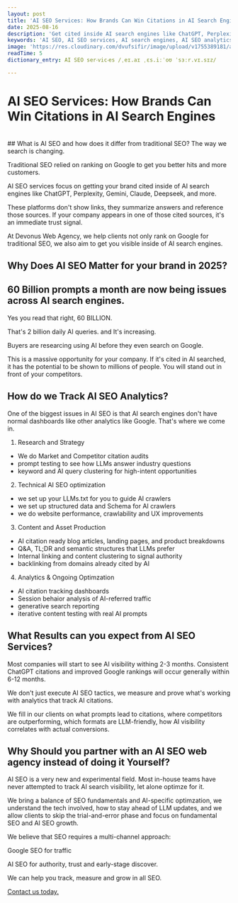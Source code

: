 ```yaml
---
layout: post
title: 'AI SEO Services: How Brands Can Win Citations in AI Search Engines'
date: 2025-08-16
description: 'Get cited inside AI search engines like ChatGPT, Perplexity, Gemini, Claude, and DeepSeek with AI SEO services. Learn how Devonus Web Agency tracks AI search analytics and how we can get you referenced in generative answers.'
keywords: 'AI SEO, AI SEO services, AI search engines, AI SEO analytics, ChatGPT SEO, SaaS SEO, Fintech SEO, AI search optimization, multi-channel SEO, generative search optimization, AI citations'
image: 'https://res.cloudinary.com/dvufsifir/image/upload/v1755389181/ai-seo-services.webp'
readTime: 5
dictionary_entry: AI SEO ser‧vic‧es /ˌeɪ.aɪ ˌɛs.iːˈoʊ ˈsɜːr.vɪ.sɪz/

---
```


# AI SEO Services: How Brands Can Win Citations in AI Search Engines

<br>
## What is AI SEO and how does it differ from traditional SEO? 
The way we search is changing.

Traditional SEO relied on ranking on Google to get you better hits and more customers. 

AI SEO services focus on getting your brand cited inside of AI search engines like ChatGPT, Perplexity, Gemini, Claude, Deepseek, and more. 

These platforms don't show links, they summarize answers and reference those sources. If your company appears in one of those cited sources, it's an immediate trust signal.

At Devonus Web Agency, we help clients not only rank on Google for traditional SEO, we also aim to get you visible inside of AI search engines.

## Why Does AI SEO Matter for your brand in 2025?


## 60 Billion prompts a month are now being issues across AI search engines.
Yes you read that right, 60 BILLION.

That's 2 billion daily AI queries. and It's increasing. 

Buyers are researcing using AI before they even search on Google. 

This is a massive opportunity for your company. If it's cited in AI searched, it has the potential to be shown to millions of people. You will stand out in front of your competitors. 

## How do we Track AI SEO Analytics?
One of the biggest issues in AI SEO is that AI search engines don't have normal dashboards like other analytics like Google. That's where we come in.


1. Research and Strategy
- We do Market and Competitor citation audits
- prompt testing to see how LLMs answer industry questions
- keyword and AI query clustering for high-intent opportunities

2. Technical AI SEO optimization
- we set up your LLMs.txt for you to guide AI crawlers
- we set up structured data and Schema for AI crawlers
- we do website performance, crawlability and UX improvements

3. Content and Asset Production
- AI citation ready blog articles, landing pages, and product breakdowns
- Q&A, TL;DR and semantic structures that LLMs prefer
- Internal linking and content clustering to signal authority
- backlinking from domains already cited by AI

4. Analytics & Ongoing Optimzation
- AI citation tracking dashboards
- Session behaior analysis of AI-referred traffic
- generative search reporting
- iterative content testing with real AI prompts


## What Results can you expect from AI SEO Services?

Most companies will start to see AI visibility withing 2-3 months. Consistent ChatGPT citations and improved Google rankings will occur generally within 6-12 months. 

We don't just execute AI SEO tactics, we measure and prove what's working with analytics that track AI citations.

We fill in our clients on what prompts lead to citations, where competitors are outperforming, which formats are LLM-friendly, how AI visibility correlates with actual conversions. 

## Why Should you partner with an AI SEO web agency instead of doing it Yourself?
AI SEO is a very new and experimental field. Most in-house teams have never attempted to track AI search visibility, let alone optimze for it.

We bring a balance of SEO fundamentals and AI-specific optimzation, we understand the tech involved, how to stay ahead of LLM updates, and we allow clients to skip the trial-and-error phase and focus on fundamental SEO and AI SEO growth. 


We believe that SEO requires a multi-channel approach:

Google SEO for traffic

AI SEO for authority, trust and early-stage discover.

We can help you track, measure and grow in all SEO.

<a href="https://devonus.com/#contact" target="_blank" rel="noopener noreferrer">
  Contact us today.
</a>

